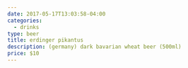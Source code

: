 ```yaml
---
date: 2017-05-17T13:03:58-04:00
categories:
  - drinks
type: beer
title: erdinger pikantus
description: (germany) dark bavarian wheat beer (500ml)
price: $10
---
```

